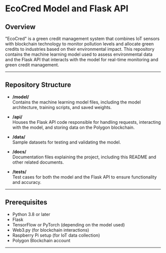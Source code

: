 # EcoCred Model and Flask API

## Overview

"EcoCred" is a green credit management system that combines IoT sensors with blockchain technology to monitor pollution levels and allocate green credits to industries based on their environmental impact. This repository contains the machine learning model used to assess environmental data and the Flask API that interacts with the model for real-time monitoring and green credit management.

---

## Repository Structure

- **/model/**  
  Contains the machine learning model files, including the model architecture, training scripts, and saved weights.

- **/api/**  
  Houses the Flask API code responsible for handling requests, interacting with the model, and storing data on the Polygon blockchain.

- **/data/**  
  Sample datasets for testing and validating the model.

- **/docs/**  
  Documentation files explaining the project, including this README and other related documents.

- **/tests/**  
  Test cases for both the model and the Flask API to ensure functionality and accuracy.

---

## Prerequisites

- Python 3.8 or later
- Flask
- TensorFlow or PyTorch (depending on the model used)
- Web3.py (for blockchain interactions)
- Raspberry Pi setup (for IoT data collection)
- Polygon Blockchain account

---
